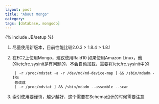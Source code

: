```yaml
---
layout: post
title: "About Mongo"
category: 
tags: [database, mongodb]
---
```

{% include JB/setup %}

1. 尽量使用新版本，目前性能比较2.0.3 > 1.8.4 > 1.8.1
2. 在EC2上使用Mongo，建议使用Raid10
	如果使用Amazon Linux，他的/etc/rc.sysinit是有问题的，不会自动加载，需要将/etc/rc.sysinit中的
		
		[ -r /proc/mdstat -a -r /dev/md/md-device-map ] && /sbin/mdadm -IRs		
		修改成		
		[ -r /proc/mdstat ] && /sbin/mdadm --assemble --scan
3. 索引使用要谨慎，越少越好，这个需要在Schema设计的时候需要注意
